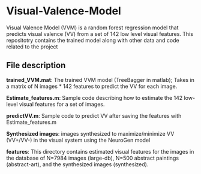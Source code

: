 # Visual-Valence-Model
Visual Valence Model (VVM) is a random forest regression model that predicts visual valence (VV) from a set of 142 low level visual features. This repositotry contains the trained model along with other data and code related to the project

## File description
**trained_VVM.mat**: The trained VVM model (TreeBagger in matlab); Takes in a matrix of N images * 142 features to predict the VV for each image.

**Estimate_features.m**: Sample code describing how to estimate the 142 low-level visual features for a set of images.

**predictVV.m**: Sample code to predict VV after saving the features with Estimate_features.m

**Synthesized images**: images synthesized to maximize/minimize VV (VV+/VV-) in the visual system using the NeuroGen model

**features**: This directory contains estimated visual features for the images in the database of N=7984 images (large-db), N=500 abstract paintings (abstract-art), and the synthesized images (synthesized).


